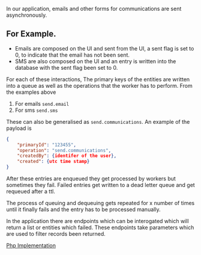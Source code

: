 In our application, emails and other forms for communications are sent asynchronously.

## For Example.
- Emails are composed on the UI and sent from the UI, a sent flag is set to 0, to indicate that the email has not been sent.
- SMS are also composed on the UI and an entry is written into the database with the sent flag been set to 0.

For each of these interactions, The primary keys of the entities are written into a queue as well as the operations that the worker has to perform.
From the examples above
1. For emails `send.email`
2. For sms `send.sms`

These can also be generalised as `send.communications`. An example of the payload is
```json
{
	"primaryId": "123455",
	"operation": "send.communications",
	"createdBy": {identifer of the user},
	"created": {utc time stamp}
}
```
After these entries are enqueued they get processed by workers but sometimes they fail. Failed entries get written to a dead letter queue and get requeued after a ttl. 

The process of queuing and dequeuing gets repeated for x number of times until it finally fails and the entry has to be processed manually.

In the application there are endpoints which can be interogated which will return a list or entities which failed. These endpoints take parameters which are used
to filter records been returned.




[Php Implementation](ImplementationPhp.md)
